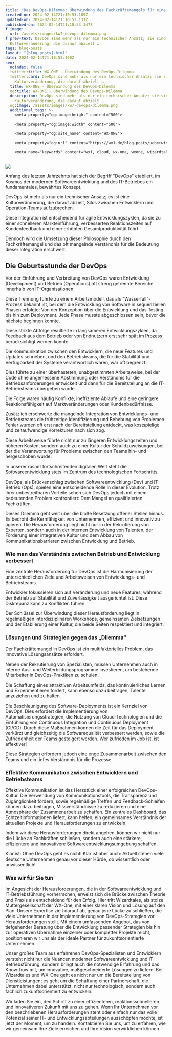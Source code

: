 ```yaml
---
title: "Das DevOps-Dilemma: Überwindung des Fachkräftemangels für eine agile Zukunft"
created-on: 2024-02-14T21:10:53.109Z
updated-on: 2024-02-14T21:10:53.131Z
published-on: 2024-02-14T21:10:53.147Z
f_image:
  url: /assets/images/kw7-devops-dilemma.png
f_prev-text: DevOps sind mehr als nur ein technischer Ansatz; sie sind eine
  Kulturveränderung, die darauf abzielt …
tags: blog-posts
layout: "[blog-posts].html"
date: 2024-02-14T21:10:53.160Z
seo:
  noindex: false
  twitter:title: WX-ONE - Überwindung des DevOps-Dilemma
  twitter:card: DevOps sind mehr als nur ein technischer Ansatz; sie sind eine
    Kulturveränderung, die darauf abzielt …
  title: WX-ONE - Überwindung des DevOps-Dilemma
  og:title: WX-ONE - Überwindung des DevOps-Dilemma
  description: DevOps sind mehr als nur ein technischer Ansatz; sie sind eine
    Kulturveränderung, die darauf abzielt …
  og:image: /assets/images/kw7-devops-dilemma.png
  additional_tags: >-
    <meta property="og:image:height" content="500">

    <meta property="og:image:width" content="500">

    <meta property="og:site_name" content="WX-ONE">

    <meta property="og:url" content="https://wx1.de/blog-posts/ueberwindung-des-devops-dilemma/">

    <meta name="keywords" content="wx1, cloud, wx-one, wxone, wizardtales, iaas, saas, paas, kubernetes, infrastructure, datacenter, csp, digitalisierung,sicherheit,cloudsicherheit, cloud-sicherheit, budget, cloudsecurity, cloud-security, cloudcomputing, cloud-computing, appliancebasiertesicherheit, appliance basierte sicherheit, appliance-basierte-sicherheit, opensource, open source, neuvector, open-source, devops, DevOps">
---
```

![](/assets/images/kw7-devops-dilemma.png)

Anfang des letzten Jahrzehnts hat sich der Begriff "DevOps" etabliert, im Kosmos der modernen Softwareentwicklung und des IT-Betriebes ein fundamentales, bewährtes Konzept.

DevOps ist mehr als nur ein technischer Ansatz; es ist eine Kulturveränderung, die darauf abzielt, Silos zwischen Entwicklern und Operation-Teams aufzubrechen.

Diese Integration ist entscheidend für agile Entwicklungszyklen, da sie zu einer schnelleren Markteinführung, verbesserten Reaktionszeiten auf Kundenfeedback und einer erhöhten Gesamtproduktivität führt.

Dennoch wird die Umsetzung dieser Philosophie durch den Fachkräftemangel und das oft mangelnde Verständnis für die Bedeutung dieser Integration erschwert.

## **Die Geburtsstunde der DevOps**

Vor der Einführung und Verbreitung von DevOps waren Entwicklung (Development) und Betrieb (Operations) oft streng getrennte Bereiche innerhalb von IT-Organisationen.

Diese Trennung führte zu einem Arbeitsmodell, das als "Wasserfall"-Prozess bekannt ist, bei dem die Entwicklung von Software in sequenziellen Phasen erfolgte: Von der Konzeption über die Entwicklung und das Testing bis hin zum Deployment. Jede Phase musste abgeschlossen sein, bevor die nächste beginnen konnte.

Diese strikte Abfolge resultierte in langsameren Entwicklungszyklen, da Feedback aus dem Betrieb oder von Endnutzern erst sehr spät im Prozess berücksichtigt werden konnte.

Die Kommunikation zwischen den Entwicklern, die neue Features und Updates schrieben, und den Betriebsteams, die für die Stabilität und Verfügbarkeit der Systeme verantwortlich waren, war oft begrenzt.

Dies führte zu einer überhasteten, unabgestimmten Arbeitsweise, bei der Code ohne angemessene Abstimmung oder Verständnis für die Betriebsanforderungen entwickelt und dann für die Bereitstellung an die IT-Betriebsteams übergeben wurde.

Die Folge waren häufig Konflikte, ineffiziente Abläufe und eine geringere Reaktionsfähigkeit auf Marktveränderungen oder Kundenbedürfnisse.

Zusätzlich erschwerte die mangelnde Integration von Entwicklungs- und Betriebsteams die frühzeitige Identifizierung und Behebung von Problemen. Fehler wurden oft erst nach der Bereitstellung entdeckt, was kostspielige und zeitaufwendige Korrekturen nach sich zog.

Diese Arbeitsweise führte nicht nur zu längeren Entwicklungszeiten und höheren Kosten, sondern auch zu einer Kultur der Schuldzuweisungen, bei der die Verantwortung für Probleme zwischen den Teams hin- und hergeschoben wurde. 

In unserer rasant fortschreitenden digitalen Welt steht die Softwareentwicklung stets im Zentrum des technologischen Fortschritts.

DevOps, als Brückenschlag zwischen Softwareentwicklung (Dev) und IT-Betrieb (Ops), spielen eine entscheidende Rolle in dieser Evolution. Trotz ihrer unbestreitbaren Vorteile sehen sich DevOps jedoch mit einem bedeutenden Problem konfrontiert: Dem Mangel an qualifizierten Fachkräften.

Dieses Dilemma geht weit über die bloße Besetzung offener Stellen hinaus. Es bedroht die Kernfähigkeit von Unternehmen, effizient und innovativ zu agieren. Die Herausforderung liegt nicht nur in der Rekrutierung von Experten, sondern auch in der internen Entwicklung von Talenten, der Förderung einer integrativen Kultur und dem Abbau von Kommunikationsbarrieren zwischen Entwicklung und Betrieb.

### **Wie man das Verständnis zwischen Betrieb und Entwicklung verbessert**

Eine zentrale Herausforderung für DevOps ist die Harmonisierung der unterschiedlichen Ziele und Arbeitsweisen von Entwicklungs- und Betriebsteams.

Entwickler fokussieren sich auf Veränderung und neue Features, während der Betrieb auf Stabilität und Zuverlässigkeit ausgerichtet ist. Diese Diskrepanz kann zu Konflikten führen.

Der Schlüssel zur Überwindung dieser Herausforderung liegt in regelmäßigen interdisziplinären Workshops, gemeinsamen Zielsetzungen und der Etablierung einer Kultur, die beide Seiten respektiert und integriert.

### **Lösungen und Strategien gegen das „Dilemma“**

Der Fachkräftemangel in DevOps ist ein multifaktorielles Problem, das innovative Lösungsansätze erfordert.

Neben der Rekrutierung von Spezialisten, müssen Unternehmen auch in interne Aus- und Weiterbildungsprogramme investieren, um bestehende Mitarbeiter in DevOps-Praktiken zu schulen.

Die Schaffung eines attraktiven Arbeitsumfelds, das kontinuierliches Lernen und Experimentieren fördert, kann ebenso dazu beitragen, Talente anzuziehen und zu halten.

Die Beschleunigung des Software-Deployments ist ein Kernziel von DevOps. Dies erfordert die Implementierung von Automatisierungsstrategien, die Nutzung von Cloud-Technologien und die Einführung von Continuous Integration und Continuous Deployment (CI/CD). Durch diese Maßnahmen können die Zeit für das Deployment verkürzt und gleichzeitig die Softwarequalität verbessert werden, sowie die Zufriedenheit der Teams gesteigert werden. Wer zufrieden im Job ist, ist effektiver!

Diese Strategien erfordern jedoch eine enge Zusammenarbeit zwischen den Teams und ein tiefes Verständnis für die Prozesse.

### **Effektive Kommunikation zwischen Entwicklern und Betriebsteams**

Effektive Kommunikation ist das Herzstück einer erfolgreichen DevOps-Kultur. Die Verwendung von Kommunikationstools, die Transparenz und Zugänglichkeit fördern, sowie regelmäßige Treffen und Feedback-Schleifen können dazu beitragen, Missverständnisse zu reduzieren und eine Atmosphäre der Zusammenarbeit zu schaffen. Ein zentrales Dashboard, das Echtzeitinformationen liefert, kann helfen, ein gemeinsames Verständnis der aktuellen Projekte und Herausforderungen zu entwickeln.

Indem wir diese Herausforderungen direkt angehen, können wir nicht nur die Lücke an Fachkräften schließen, sondern auch eine stärkere, effizientere und innovativere Softwareentwicklungsumgebung schaffen.

Klar ist: Ohne DevOps geht es nicht! Klar ist aber auch: Aktuell stehen viele deutsche Unternehmen genau vor dieser Hürde, ob wissentlich oder unwissentlich!

### W﻿as wir für Sie tun

Im Angesicht der Herausforderungen, die in der Softwareentwicklung und IT-Betriebsführung vorherrschen, erweist sich die Brücke zwischen Theorie und Praxis als entscheidend für den Erfolg. Hier tritt Wizardtales, als stolze Muttergesellschaft der WX-One, mit einer klaren Vision und Lösung auf den Plan. Unsere Expertise zielt darauf ab, genau jene Lücke zu schließen, die viele Unternehmen in der Implementierung von DevOps-Strategien vor Herausforderungen stellt. Mit einem umfassenden Angebot, das von tiefgehender Beratung über die Entwicklung passender Strategien bis hin zur operativen Übernahme einzelner oder kompletter Projekte reicht, positionieren wir uns als der ideale Partner für zukunftsorientierte Unternehmen.

Unser großes Team aus erfahrenen DevOps-Spezialisten und Entwicklern versteht nicht nur die Nuancen moderner Softwareentwicklung und IT-Betriebsführung, sondern bringt auch die notwendige Erfahrung und das Know-how mit, um innovative, maßgeschneiderte Lösungen zu liefern. Bei Wizardtales und WX-One geht es nicht nur um die Bereitstellung von Dienstleistungen; es geht um die Schaffung einer Partnerschaft, die Unternehmen dabei unterstützt, nicht nur technologisch, sondern auch fachlich zukunftsorientiert zu entwickeln.

Wir laden Sie ein, den Schritt zu einer effizienteren, reaktionsschnelleren und innovativeren Zukunft mit uns zu gehen. Wenn Ihr Unternehmen vor den beschriebenen Herausforderungen steht oder einfach nur das volle Potenzial seiner IT- und Entwicklungsabteilungen ausschöpfen möchte, ist jetzt der Moment, um zu handeln. Kontaktieren Sie uns, um zu erfahren, wie wir gemeinsam Ihre Ziele erreichen und Ihre Vision verwirklichen können.